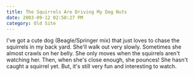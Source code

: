 ```yaml
---
title: The Squirrels Are Driving My Dog Nuts
date: 2003-09-12 02:58:27 PM
category: Old Site
---
```


I've got a cute dog (Beagle/Springer mix) that just loves to chase the squirrels in my back yard. She'll walk out very slowly. Sometimes she almost crawls on her belly. She only moves when the squirrels aren't watching her. Then, when she's close enough, she pounces! She hasn't caught a squirrel yet. But, it's still very fun and interesting to watch.
